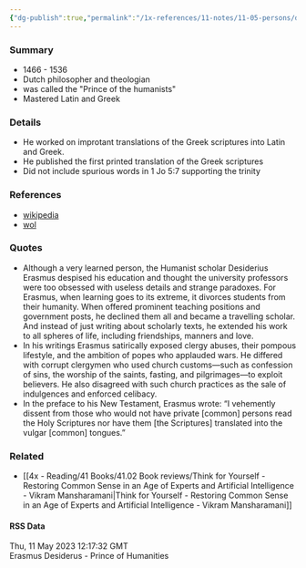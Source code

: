 ```yaml
---
{"dg-publish":true,"permalink":"/1x-references/11-notes/11-05-persons/desiderius-erasmus/","title":"Desiderius Erasmus"}
---
```



### Summary
- 1466 - 1536
- Dutch philosopher and theologian
- was called the "Prince of the humanists"
- Mastered Latin and Greek

### Details
- He worked on improtant translations of the Greek scriptures into Latin and Greek.
- He published the first printed translation of the Greek scriptures
- Did not include spurious words in 1 Jo 5:7 supporting the trinity

### References
- [wikipedia](https://en.wikipedia.org/wiki/Erasmus)
- [wol](https://wol.jw.org/en/wol/d/r1/lp-e/102016208)

### Quotes
- Although a very learned person, the Humanist scholar Desiderius Erasmus despised his education and thought the university professors were too obsessed with useless details and strange paradoxes. For Erasmus, when learning goes to its extreme, it divorces students from their humanity. When offered prominent teaching positions and government posts, he declined them all and became a travelling scholar. And instead of just writing about scholarly texts, he extended his work to all spheres of life, including friendships, manners and love.
- In his writings Erasmus satirically exposed clergy abuses, their pompous lifestyle, and the ambition of popes who applauded wars. He differed with corrupt clergymen who used church customs​—such as confession of sins, the worship of the saints, fasting, and pilgrimages—​to exploit believers. He also disagreed with such church practices as the sale of indulgences and enforced celibacy.
- In the preface to his New Testament, Erasmus wrote: “I vehemently dissent from those who would not have private [common] persons read the Holy Scriptures nor have them [the Scriptures] translated into the vulgar [common] tongues.”

### Related
- [[4x - Reading/41 Books/41.02 Book reviews/Think for Yourself - Restoring Common Sense in an Age of Experts and Artificial Intelligence - Vikram Mansharamani\|Think for Yourself - Restoring Common Sense in an Age of Experts and Artificial Intelligence - Vikram Mansharamani]]

#### RSS Data
<div class='date'>Thu, 11 May 2023 12:17:32 GMT</div>
<div class='description'>Erasmus Desiderus - Prince of Humanities</div>
